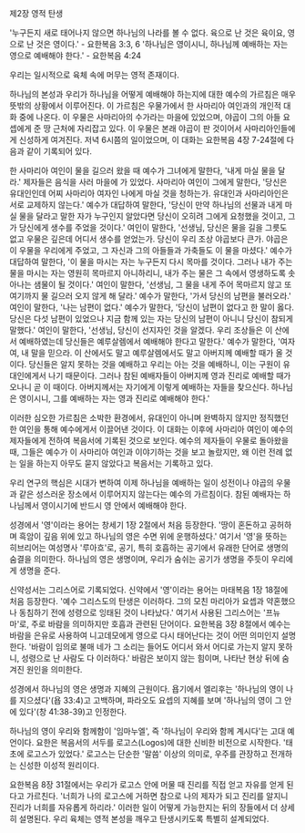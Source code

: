 제2장
영적 탄생

'누구든지 새로 태어나지 않으면 하나님의 나라를 볼 수 없다. 육으로 난 것은 육이요, 영으로 난 것은 영이다.' - 요한복음 3:3, 6
'하나님은 영이시니, 하나님께 예배하는 자는 영으로 예배해야 한다.' - 요한복음 4:24

우리는 일시적으로 육체 속에 머무는 영적 존재이다.

하나님의 본성과 우리가 하나님을 어떻게 예배해야 하는지에 대한 예수의 가르침은 매우 뜻밖의 상황에서 이루어진다. 이 가르침은 우물가에서 한 사마리아 여인과의 개인적 대화 중에 나온다. 이 우물은 사마리아의 수가라는 마을에 있었으며, 야곱이 그의 아들 요셉에게 준 땅 근처에 자리잡고 있다. 이 우물은 본래 야곱이 판 것이어서 사마리아인들에게 신성하게 여겨진다. 저녁 6시쯤의 일이었으며, 이 대화는 요한복음 4장 7-24절에 다음과 같이 기록되어 있다.

한 사마리아 여인이 물을 길으러 왔을 때 예수가 그녀에게 말한다, '내게 마실 물을 달라.' 제자들은 음식을 사러 마을에 가 있었다. 사마리아 여인이 그에게 말한다, '당신은 유대인인데 어찌 사마리아 여자인 나에게 마실 것을 청하는가. 유대인과 사마리아인은 서로 교제하지 않는다.' 예수가 대답하여 말한다, '당신이 만약 하나님의 선물과 내게 마실 물을 달라고 말한 자가 누구인지 알았다면 당신이 오히려 그에게 요청했을 것이고, 그가 당신에게 생수를 주었을 것이다.' 여인이 말한다, '선생님, 당신은 물을 길을 그릇도 없고 우물은 깊은데 어디서 생수를 얻었는가. 당신이 우리 조상 야곱보다 큰가. 야곱은 이 우물을 우리에게 주었고, 그 자신과 그의 아들들과 가축들도 이 물을 마셨다.' 예수가 대답하여 말한다, '이 물을 마시는 자는 누구든지 다시 목마를 것이다. 그러나 내가 주는 물을 마시는 자는 영원히 목마르지 아니하리니, 내가 주는 물은 그 속에서 영생하도록 솟아나는 샘물이 될 것이다.' 여인이 말한다, '선생님, 그 물을 내게 주어 목마르지 않고 또 여기까지 물 길으러 오지 않게 해 달라.' 예수가 말한다, '가서 당신의 남편을 불러오라.' 여인이 말한다, '나는 남편이 없다.' 예수가 말한다, '당신이 남편이 없다고 한 말이 옳다. 당신은 다섯 남편이 있었으나 지금 함께 있는 자는 당신의 남편이 아니니 당신이 참되게 말했다.' 여인이 말한다, '선생님, 당신이 선지자인 것을 알겠다. 우리 조상들은 이 산에서 예배하였는데 당신들은 예루살렘에서 예배해야 한다고 말한다.' 예수가 말한다, '여자여, 내 말을 믿으라. 이 산에서도 말고 예루살렘에서도 말고 아버지께 예배할 때가 올 것이다. 당신들은 알지 못하는 것을 예배하고 우리는 아는 것을 예배하니, 이는 구원이 유대인에게서 나기 때문이다. 그러나 참된 예배자들이 아버지께 영과 진리로 예배할 때가 오나니 곧 이 때이다. 아버지께서는 자기에게 이렇게 예배하는 자들을 찾으신다. 하나님은 영이시니, 그를 예배하는 자는 영과 진리로 예배해야 한다.'

이러한 심오한 가르침은 소박한 환경에서, 유대인이 아니며 완벽하지 않지만 정직했던 한 여인을 통해 예수에게서 이끌어낸 것이다. 이 대화는 이후에 사마리아 여인이 예수의 제자들에게 전하여 복음서에 기록된 것으로 보인다. 예수의 제자들이 우물로 돌아왔을 때, 그들은 예수가 이 사마리아 여인과 이야기하는 것을 보고 놀랐지만, 왜 이런 전례 없는 일을 하는지 아무도 묻지 않았다고 복음서는 기록하고 있다.

우리 연구의 핵심은 시대가 변하여 이제 하나님을 예배하는 일이 성전이나 야곱의 우물과 같은 성스러운 장소에서 이루어지지 않는다는 예수의 가르침이다. 참된 예배자는 하나님께서 영이시기에 반드시 영 안에서 예배해야 한다.

성경에서 '영'이라는 용어는 창세기 1장 2절에서 처음 등장한다. '땅이 혼돈하고 공허하며 흑암이 깊음 위에 있고 하나님의 영은 수면 위에 운행하셨다.' 여기서 '영'을 뜻하는 히브리어는 여성명사 '루아흐'로, 공기, 특히 호흡하는 공기에서 유래한 단어로 생명의 숨결을 의미한다. 하나님의 영은 생명이며, 우리가 숨쉬는 공기가 생명을 주듯이 우리에게 생명을 준다.

신약성서는 그리스어로 기록되었다. 신약에서 '영'이라는 용어는 마태복음 1장 18절에 처음 등장한다. '예수 그리스도의 탄생은 이러하다. 그의 모친 마리아가 요셉과 약혼했으나 동침하기 전에 성령으로 잉태된 것이 나타났다.' 여기서 사용된 그리스어는 '프뉴마'로, 주로 바람을 의미하지만 호흡과 관련된 단어이다. 요한복음 3장 8절에서 예수는 바람을 은유로 사용하여 니고데모에게 영으로 다시 태어난다는 것이 어떤 의미인지 설명한다. '바람이 임의로 불매 네가 그 소리는 들어도 어디서 와서 어디로 가는지 알지 못하니, 성령으로 난 사람도 다 이러하다.' 바람은 보이지 않는 힘이며, 나타난 현상 뒤에 숨겨진 원인을 의미한다.

성경에서 하나님의 영은 생명과 지혜의 근원이다. 욥기에서 엘리후는 '하나님의 영이 나를 지으셨다'(욥 33:4)고 고백하며, 파라오도 요셉의 지혜를 보며 '하나님의 영이 그 안에 있다'(창 41:38-39)고 인정한다.

하나님의 영이 우리와 함께함이 '임마누엘', 즉 '하나님이 우리와 함께 계시다'는 고대 예언이다. 요한은 복음서의 서두를 로고스(Logos)에 대한 신비한 비전으로 시작한다. '태초에 로고스가 있었다.' 로고스는 단순한 '말씀' 이상의 의미로, 우주를 관장하고 전개하는 신성한 이성적 원리이다.

요한복음 8장 31절에서는 우리가 로고스 안에 머물 때 진리를 직접 얻고 자유를 얻게 된다고 가르친다. '너희가 나의 로고스에 거하면 참으로 나의 제자가 되고 진리를 알지니 진리가 너희를 자유롭게 하리라.' 이러한 일이 어떻게 가능한지는 뒤의 장들에서 더 상세히 설명된다. 우리 육체는 영적 본성을 깨우고 탄생시키도록 특별히 설계되었다.

